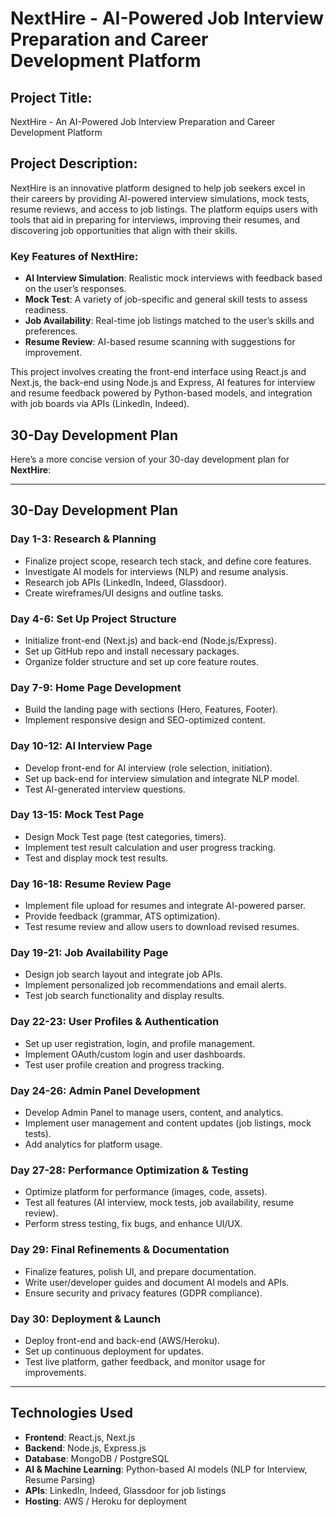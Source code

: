 # NextHire - AI-Powered Job Interview Preparation and Career Development Platform

## Project Title:
NextHire - An AI-Powered Job Interview Preparation and Career Development Platform

## Project Description:
NextHire is an innovative platform designed to help job seekers excel in their careers by providing AI-powered interview simulations, mock tests, resume reviews, and access to job listings. The platform equips users with tools that aid in preparing for interviews, improving their resumes, and discovering job opportunities that align with their skills.

### Key Features of NextHire:
- **AI Interview Simulation**: Realistic mock interviews with feedback based on the user’s responses.
- **Mock Test**: A variety of job-specific and general skill tests to assess readiness.
- **Job Availability**: Real-time job listings matched to the user’s skills and preferences.
- **Resume Review**: AI-based resume scanning with suggestions for improvement.

This project involves creating the front-end interface using React.js and Next.js, the back-end using Node.js and Express, AI features for interview and resume feedback powered by Python-based models, and integration with job boards via APIs (LinkedIn, Indeed).


## 30-Day Development Plan

Here’s a more concise version of your 30-day development plan for **NextHire**:

---

## 30-Day Development Plan

### **Day 1-3: Research & Planning**
- Finalize project scope, research tech stack, and define core features.
- Investigate AI models for interviews (NLP) and resume analysis.
- Research job APIs (LinkedIn, Indeed, Glassdoor).
- Create wireframes/UI designs and outline tasks.

### **Day 4-6: Set Up Project Structure**
- Initialize front-end (Next.js) and back-end (Node.js/Express).
- Set up GitHub repo and install necessary packages.
- Organize folder structure and set up core feature routes.

### **Day 7-9: Home Page Development**
- Build the landing page with sections (Hero, Features, Footer).
- Implement responsive design and SEO-optimized content.

### **Day 10-12: AI Interview Page**
- Develop front-end for AI interview (role selection, initiation).
- Set up back-end for interview simulation and integrate NLP model.
- Test AI-generated interview questions.

### **Day 13-15: Mock Test Page**
- Design Mock Test page (test categories, timers).
- Implement test result calculation and user progress tracking.
- Test and display mock test results.

### **Day 16-18: Resume Review Page**
- Implement file upload for resumes and integrate AI-powered parser.
- Provide feedback (grammar, ATS optimization).
- Test resume review and allow users to download revised resumes.

### **Day 19-21: Job Availability Page**
- Design job search layout and integrate job APIs.
- Implement personalized job recommendations and email alerts.
- Test job search functionality and display results.

### **Day 22-23: User Profiles & Authentication**
- Set up user registration, login, and profile management.
- Implement OAuth/custom login and user dashboards.
- Test user profile creation and progress tracking.

### **Day 24-26: Admin Panel Development**
- Develop Admin Panel to manage users, content, and analytics.
- Implement user management and content updates (job listings, mock tests).
- Add analytics for platform usage.

### **Day 27-28: Performance Optimization & Testing**
- Optimize platform for performance (images, code, assets).
- Test all features (AI interview, mock tests, job availability, resume review).
- Perform stress testing, fix bugs, and enhance UI/UX.

### **Day 29: Final Refinements & Documentation**
- Finalize features, polish UI, and prepare documentation.
- Write user/developer guides and document AI models and APIs.
- Ensure security and privacy features (GDPR compliance).

### **Day 30: Deployment & Launch**
- Deploy front-end and back-end (AWS/Heroku).
- Set up continuous deployment for updates.
- Test live platform, gather feedback, and monitor usage for improvements.

---

## Technologies Used

- **Frontend**: React.js, Next.js
- **Backend**: Node.js, Express.js
- **Database**: MongoDB / PostgreSQL
- **AI & Machine Learning**: Python-based AI models (NLP for Interview, Resume Parsing)
- **APIs**: LinkedIn, Indeed, Glassdoor for job listings
- **Hosting**: AWS / Heroku for deployment